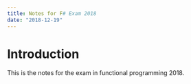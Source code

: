 ```yaml
---
title: Notes for F# Exam 2018
date: "2018-12-19"
---
```


# Introduction

This is the notes for the exam in functional programming 2018.
